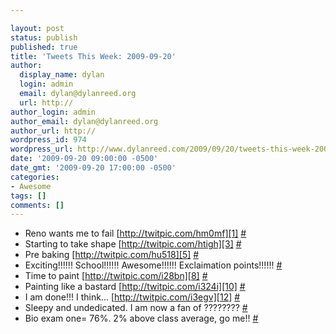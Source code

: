 ```yaml
---

layout: post
status: publish
published: true
title: 'Tweets This Week: 2009-09-20'
author:
  display_name: dylan
  login: admin
  email: dylan@dylanreed.org
  url: http://
author_login: admin
author_email: dylan@dylanreed.org
author_url: http://
wordpress_id: 974
wordpress_url: http://www.dylanreed.com/2009/09/20/tweets-this-week-2009-09-20/
date: '2009-09-20 09:00:00 -0500'
date_gmt: '2009-09-20 17:00:00 -0500'
categories:
- Awesome
tags: []
comments: []
---
```


  * Reno wants me to fail [http://twitpic.com/hm0mf][1] [#][2]
  * Starting to take shape [http://twitpic.com/htigh][3] [#][4]
  * Pre baking [http://twitpic.com/hu518][5] [#][6]
  * Exciting!!!!!! School!!!!!! Awesome!!!!!! Exclaimation points!!!!!! [#][7]
  * Time to paint [http://twitpic.com/i28bn][8] [#][9]
  * Painting like a bastard [http://twitpic.com/i324i][10] [#][11]
  * I am done!!! I think... [http://twitpic.com/i3egv][12] [#][13]
  * Sleepy and undedicated. I am now a fan of ???????? [#][14]
  * Bio exam one= 76%. 2% above class average, go me!! [#][15]
  


   [1]: http://twitpic.com/hm0mf
   [2]: http://twitter.com/awesomeguy/statuses/3958796462
   [3]: http://twitpic.com/htigh
   [4]: http://twitter.com/awesomeguy/statuses/4005072005
   [5]: http://twitpic.com/hu518
   [6]: http://twitter.com/awesomeguy/statuses/4008925354
   [7]: http://twitter.com/awesomeguy/statuses/4031817194
   [8]: http://twitpic.com/i28bn
   [9]: http://twitter.com/awesomeguy/statuses/4058039060
   [10]: http://twitpic.com/i324i
   [11]: http://twitter.com/awesomeguy/statuses/4062538919
   [12]: http://twitpic.com/i3egv
   [13]: http://twitter.com/awesomeguy/statuses/4064357883
   [14]: http://twitter.com/awesomeguy/statuses/4081273112
   [15]: http://twitter.com/awesomeguy/statuses/4083500644

